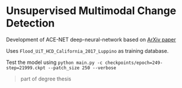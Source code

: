 # Unsupervised Multimodal Change Detection

Development of ACE-NET deep-neural-network based on [ArXiv paper](https://arxiv.org/pdf/2001.04271.pdf)

Uses `Flood_UiT_HCD_California_2017_Luppino` as training database.

Test the model using `python main.py -c checkpoints/epoch=249-step=21999.ckpt --patch_size 250 --verbose`

> part of degree thesis
